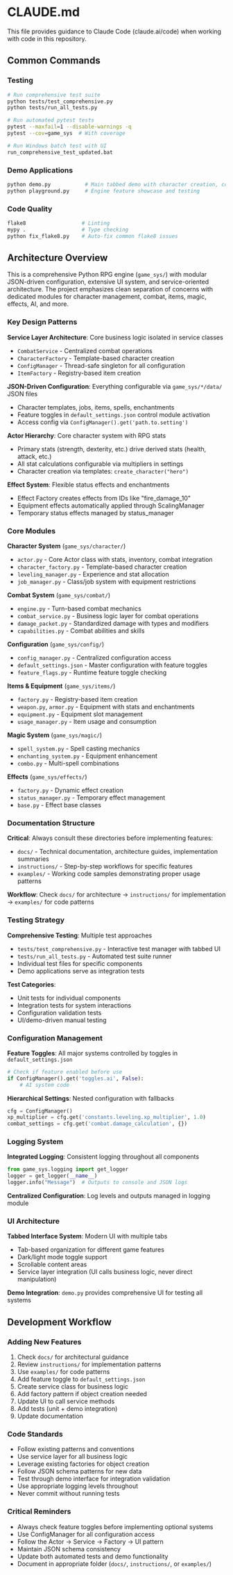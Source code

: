 # CLAUDE.md

This file provides guidance to Claude Code (claude.ai/code) when working with code in this repository.

## Common Commands

### Testing
```bash
# Run comprehensive test suite
python tests/test_comprehensive.py
python tests/run_all_tests.py

# Run automated pytest tests
pytest --maxfail=1 --disable-warnings -q
pytest --cov=game_sys  # With coverage

# Run Windows batch test with UI
run_comprehensive_test_updated.bat
```

### Demo Applications
```bash
python demo.py           # Main tabbed demo with character creation, combat, inventory
python playground.py     # Engine feature showcase and testing
```

### Code Quality
```bash
flake8                  # Linting
mypy .                  # Type checking
python fix_flake8.py    # Auto-fix common flake8 issues
```

## Architecture Overview

This is a comprehensive Python RPG engine (`game_sys/`) with modular JSON-driven configuration, extensive UI system, and service-oriented architecture. The project emphasizes clean separation of concerns with dedicated modules for character management, combat, items, magic, effects, AI, and more.

### Key Design Patterns

**Service Layer Architecture**: Core business logic isolated in service classes
- `CombatService` - Centralized combat operations
- `CharacterFactory` - Template-based character creation  
- `ConfigManager` - Thread-safe singleton for all configuration
- `ItemFactory` - Registry-based item creation

**JSON-Driven Configuration**: Everything configurable via `game_sys/*/data/` JSON files
- Character templates, jobs, items, spells, enchantments
- Feature toggles in `default_settings.json` control module activation
- Access config via `ConfigManager().get('path.to.setting')`

**Actor Hierarchy**: Core character system with RPG stats
- Primary stats (strength, dexterity, etc.) drive derived stats (health, attack, etc.)
- All stat calculations configurable via multipliers in settings
- Character creation via templates: `create_character("hero")`

**Effect System**: Flexible status effects and enchantments
- Effect Factory creates effects from IDs like "fire_damage_10"
- Equipment effects automatically applied through ScalingManager
- Temporary status effects managed by status_manager

### Core Modules

**Character System** (`game_sys/character/`)
- `actor.py` - Core Actor class with stats, inventory, combat integration
- `character_factory.py` - Template-based character creation
- `leveling_manager.py` - Experience and stat allocation
- `job_manager.py` - Class/job system with equipment restrictions

**Combat System** (`game_sys/combat/`)
- `engine.py` - Turn-based combat mechanics
- `combat_service.py` - Business logic layer for combat operations
- `damage_packet.py` - Standardized damage with types and modifiers
- `capabilities.py` - Combat abilities and skills

**Configuration** (`game_sys/config/`)
- `config_manager.py` - Centralized configuration access
- `default_settings.json` - Master configuration with feature toggles
- `feature_flags.py` - Runtime feature toggle checking

**Items & Equipment** (`game_sys/items/`)
- `factory.py` - Registry-based item creation
- `weapon.py`, `armor.py` - Equipment with stats and enchantments
- `equipment.py` - Equipment slot management
- `usage_manager.py` - Item usage and consumption

**Magic System** (`game_sys/magic/`)
- `spell_system.py` - Spell casting mechanics
- `enchanting_system.py` - Equipment enhancement
- `combo.py` - Multi-spell combinations

**Effects** (`game_sys/effects/`)
- `factory.py` - Dynamic effect creation
- `status_manager.py` - Temporary effect management
- `base.py` - Effect base classes

### Documentation Structure

**Critical**: Always consult these directories before implementing features:

- `docs/` - Technical documentation, architecture guides, implementation summaries
- `instructions/` - Step-by-step workflows for specific features  
- `examples/` - Working code samples demonstrating proper usage patterns

**Workflow**: Check `docs/` for architecture → `instructions/` for implementation → `examples/` for code patterns

### Testing Strategy

**Comprehensive Testing**: Multiple test approaches
- `tests/test_comprehensive.py` - Interactive test manager with tabbed UI
- `tests/run_all_tests.py` - Automated test suite runner
- Individual test files for specific components
- Demo applications serve as integration tests

**Test Categories**:
- Unit tests for individual components
- Integration tests for system interactions
- Configuration validation tests
- UI/demo-driven manual testing

### Configuration Management

**Feature Toggles**: All major systems controlled by toggles in `default_settings.json`
```python
# Check if feature enabled before use
if ConfigManager().get('toggles.ai', False):
    # AI system code
```

**Hierarchical Settings**: Nested configuration with fallbacks
```python
cfg = ConfigManager()
xp_multiplier = cfg.get('constants.leveling.xp_multiplier', 1.0)
combat_settings = cfg.get('combat.damage_calculation', {})
```

### Logging System

**Integrated Logging**: Consistent logging throughout all components
```python
from game_sys.logging import get_logger
logger = get_logger(__name__)
logger.info("Message")  # Outputs to console and JSON logs
```

**Centralized Configuration**: Log levels and outputs managed in logging module

### UI Architecture

**Tabbed Interface System**: Modern UI with multiple tabs
- Tab-based organization for different game features
- Dark/light mode toggle support
- Scrollable content areas
- Service layer integration (UI calls business logic, never direct manipulation)

**Demo Integration**: `demo.py` provides comprehensive UI for testing all systems

## Development Workflow

### Adding New Features
1. Check `docs/` for architectural guidance
2. Review `instructions/` for implementation patterns
3. Use `examples/` for code patterns  
4. Add feature toggle to `default_settings.json`
5. Create service class for business logic
6. Add factory pattern if object creation needed
7. Update UI to call service methods
8. Add tests (unit + demo integration)
9. Update documentation

### Code Standards
- Follow existing patterns and conventions
- Use service layer for all business logic
- Leverage existing factories for object creation
- Follow JSON schema patterns for new data
- Test through demo interface for integration validation
- Use appropriate logging levels throughout
- Never commit without running tests

### Critical Reminders
- Always check feature toggles before implementing optional systems
- Use ConfigManager for all configuration access
- Follow the Actor → Service → Factory → UI pattern
- Maintain JSON schema consistency
- Update both automated tests and demo functionality
- Document in appropriate folder (`docs/`, `instructions/`, or `examples/`)